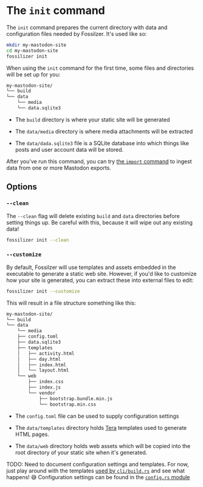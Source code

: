 # The `init` command

The `init` command prepares the current directory with data and configuration
files needed by Fossilzer. It's used like so:

```bash
mkdir my-mastodon-site
cd my-mastodon-site
fossilizer init
```

When using the `init` command for the first time, some files and directories
will be set up for you:

```bash
my-mastodon-site/
└── build
└── data
    └── media
    └── data.sqlite3
```

- The `build` directory is where your static site will be generated

- The `data/media` directory is where media attachments will be extracted

- The `data/dada.sqlite3` file is a SQLite database into which things like
  posts and user account data will be stored.

After you've run this command, you can try [the `import` command](./build.md) to
ingest data from one or more Mastodon exports.

## Options

### `--clean`

The `--clean` flag will delete existing `build` and `data` directories before
setting things up. Be careful with this, because it will wipe out any existing
data!

```bash
fossilizer init --clean
```

### `--customize`

By default, Fossilzer will use templates and assets embedded in the executable
to generate a static web site. However, if you'd like to customize how your
site is generated, you can extract these into external files to edit:

```bash
fossilizer init --customize
```

This will result in a file structure something like this:

```bash
my-mastodon-site/
└── build
└── data
    └── media
    ├── config.toml
    ├── data.sqlite3
    ├── templates
    │   ├── activity.html
    │   ├── day.html
    │   ├── index.html
    │   └── layout.html
    └── web
        ├── index.css
        ├── index.js
        └── vendor
            ├── bootstrap.bundle.min.js
            └── bootstrap.min.css
```

- The `config.toml` file can be used to supply configuration settings

- The `data/templates` directory holds [Tera](https://tera.netlify.app/) templates
  used to generate HTML pages.

- The `data/web` directory holds web assets which will be copied into the root
  directory of your static site when it's generated.

TODO: Need to document configuration settings and templates. For now, just play around with the templates [used by `cli/build.rs`](https://github.com/lmorchard/fossilizer/blob/main/src/cli/build.rs) and see what happens! 😅 Configuration settings can be found in the [`config.rs` module](https://github.com/lmorchard/fossilizer/blob/main/src/config.rs)